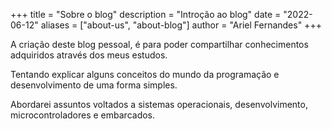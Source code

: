 +++
title = "Sobre o blog"
description = "Introção ao blog"
date = "2022-06-12"
aliases = ["about-us", "about-blog"]
author = "Ariel Fernandes"
+++

A criação deste blog pessoal, é para poder compartilhar conhecimentos adquiridos através dos meus estudos.

Tentando explicar alguns conceitos do mundo da programação e desenvolvimento de uma forma simples.

Abordarei assuntos voltados a sistemas operacionais, desenvolvimento, microcontroladores e embarcados.

